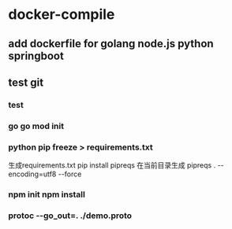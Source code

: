 # docker-compile
## add dockerfile for golang node.js python springboot
## test git
### test
### go    go mod init
### python pip freeze > requirements.txt
生成requirements.txt
pip install pipreqs
在当前目录生成
pipreqs . --encoding=utf8 --force
### npm init  npm install
### protoc --go_out=. ./demo.proto